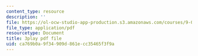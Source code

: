 ```yaml
---
content_type: resource
description: ''
file: https://ol-ocw-studio-app-production.s3.amazonaws.com/courses/9-00sc-introduction-to-psychology-fall-2011/ca769b0a9f34909d861ecc35465f3f9a_QvK6YdFKMY8.pdf
file_type: application/pdf
resourcetype: Document
title: 3play pdf file
uid: ca769b0a-9f34-909d-861e-cc35465f3f9a
---
```

